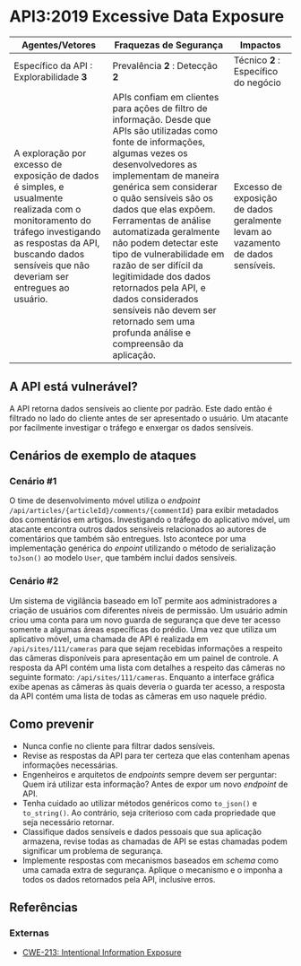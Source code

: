 API3:2019 Excessive Data Exposure
=================================

| Agentes/Vetores | Fraquezas de Segurança | Impactos |
| - | - | - |
| Específico da API : Explorabilidade **3** | Prevalência **2** : Detecção **2** | Técnico **2** : Específico do negócio |
| A exploração por excesso de exposição de dados é simples, e usualmente realizada com o monitoramento do tráfego investigando as respostas da API, buscando dados sensíveis que não deveriam ser entregues ao usuário. | APIs confiam em clientes para ações de filtro de informação. Desde que APIs são utilizadas como fonte de informações, algumas vezes os desenvolvedores as implementam de maneira genérica sem considerar o quão sensíveis são os dados que elas expõem. Ferramentas de análise automatizada geralmente não podem detectar este tipo de vulnerabilidade em razão de ser difícil da legitimidade dos dados retornados pela API, e dados considerados sensíveis não devem ser retornado sem uma profunda análise e compreensão da aplicação. | Excesso de exposição de dados geralmente levam ao vazamento de dados sensíveis. |

## A API está vulnerável?

A API retorna dados sensíveis ao cliente por padrão. Este dado então é filtrado no lado do cliente antes de ser apresentado o usuário. Um atacante por facilmente investigar o tráfego e enxergar os dados sensíveis.

## Cenários de exemplo de ataques

### Cenário #1

O time de desenvolvimento móvel utiliza o *endpoint* `/api/articles/{articleId}/comments/{commentId}` para exibir metadados dos comentários em artigos. Investigando o tráfego do aplicativo móvel, um atacante encontra outros dados sensíveis relacionados ao autores de comentários que também são entregues. Isto acontece por uma implementação genérica do *enpoint* utilizando o método de serialização `toJson()` ao modelo `User`, que também inclui dados sensíveis.

### Cenário #2

Um sistema de vigilância baseado em IoT permite aos administradores a criação de usuários com diferentes níveis de permissão. Um usuário admin criou uma conta para um novo guarda de segurança que deve ter acesso somente a algumas áreas específicas do prédio. Uma vez que utiliza um aplicativo móvel, uma chamada de API é realizada em `/api/sites/111/cameras` para que sejam recebidas informações a respeito das câmeras disponíveis para apresentação em um painel de controle. A resposta da API contém uma lista com detalhes a respeito das câmeras no seguinte formato: `/api/sites/111/cameras`. Enquanto a interface gráfica exibe apenas as câmeras às quais deveria o guarda ter acesso, a resposta da API contém uma lista de todas as câmeras em uso naquele prédio.


## Como prevenir

* Nunca confie no cliente para filtrar dados sensíveis.
* Revise as respostas da API para ter certeza que elas contenham apenas informações necessárias.
* Engenheiros e arquitetos de *endpoints* sempre devem ser perguntar: Quem irá utilizar esta informação? Antes de expor um novo *endpoint* de API.
* Tenha cuidado ao utilizar métodos genéricos como `to_json()` e `to_string()`. Ao contrário, seja criterioso com cada propriedade que seja necessário retornar.
* Classifique dados sensíveis e dados pessoais que sua aplicação armazena, revise todas as chamadas de API se estas chamadas podem significar um problema de segurança.
* Implemente respostas com mecanismos baseados em *schema* como uma camada extra de segurança. Aplique o mecanismo e o imponha a todos os dados retornados pela API, inclusive erros.

## Referências

### Externas

* [CWE-213: Intentional Information Exposure][1]

[1]: https://cwe.mitre.org/data/definitions/213.html

